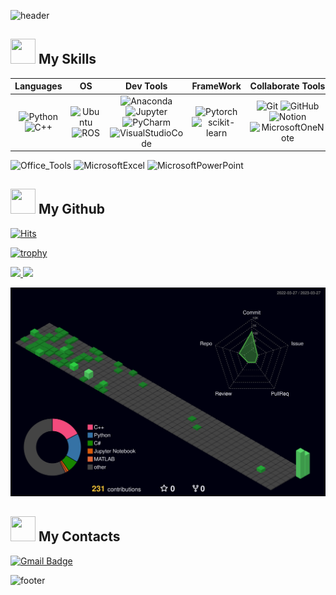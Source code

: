 <!-- 1. Title -->
![header](https://capsule-render.vercel.app/api?type=waving&color=timeGradient&height=150&section=header&text=Hi,%20I'm%20Bang!&fontSize=70&fontColor=000000&fontAlign=50&fontAlignY=50&textBg=false&desc=&descSize=30&descAlign=50&descAlignY=50&rotate=0&reversal=false&animation=fadeIn)

<!-- 2. 나의 능력 -->
### <h2> <img src="https://media2.giphy.com/media/QssGEmpkyEOhBCb7e1/giphy.gif?cid=ecf05e47a0n3gi1bfqntqmob8g9aid1oyj2wr3ds3mg700bl&rid=giphy.gif" width="40px" height="40px"> My Skills </h2>
<!-- 1) 기술 스택 -->
|Languages|OS|Dev Tools|FrameWork|Collaborate Tools|Embedded|
|:---:|:---:|:---:|:---:|:---:|:---:|
|![Python](https://img.shields.io/badge/Python-3776AB.svg?&style=flat&logo=Python&logoColor=white) <br> ![C++](https://img.shields.io/badge/C++-00599C.svg?&style=flat&logo=C++&logoColor=white) | ![Ubuntu](https://img.shields.io/badge/Ubuntu-E95420.svg?&style=flat&logo=Ubuntu&logoColor=white) <br> ![ROS](https://img.shields.io/badge/ROS-22314E.svg?&style=flat&logo=ROS&logoColor=white) | ![Anaconda](https://img.shields.io/badge/Anaconda-44A833.svg?&style=flat&logo=Anaconda&logoColor=white) ![Jupyter](https://img.shields.io/badge/JupyterNotebook-F37626.svg?&style=flat&logo=Jupyter&logoColor=white) <br> ![PyCharm](https://img.shields.io/badge/PyCharm-000000.svg?&style=flat&logo=PyCharm&logoColor=white) ![VisualStudioCode](https://img.shields.io/badge/VSCode-007ACC.svg?&style=flat&logo=VisualStudioCode&logoColor=white) | ![Pytorch](https://img.shields.io/badge/Pytorch-EE4C2C.svg?&style=flat&logo=Pytorch&logoColor=white) <br> ![scikit-learn](https://img.shields.io/badge/scikit_learn-F7931E.svg?&style=flat&logo=scikit-learn&logoColor=white) | ![Git](https://img.shields.io/badge/Git-F05032.svg?&style=flat&logo=Git&logoColor=white) ![GitHub](https://img.shields.io/badge/GitHub-181717.svg?&style=flat&logo=GitHub&logoColor=white) <br> ![Notion](https://img.shields.io/badge/Notion-000000.svg?&style=flat&logo=Notion&logoColor=white) ![MicrosoftOneNote](https://img.shields.io/badge/OneNote-7719AA.svg?&style=flat&logo=MicrosoftOneNote&logoColor=white) | ![RaspberryPi](https://img.shields.io/badge/RaspberryPi-A22846.svg?&style=flat&logo=RaspberryPi&logoColor=white) <br> ![Arm](https://img.shields.io/badge/Mbed-0091BD.svg?&style=flat&logo=Arm&logoColor=white) ![Arduino](https://img.shields.io/badge/Arduino-00979D.svg?&style=flat&logo=Arduino&logoColor=white)

![Office_Tools](https://img.shields.io/badge/-217346.svg?&label=Specialty&style=flat-square&logoColor=white)
![MicrosoftExcel](https://img.shields.io/badge/Excel-217346.svg?&style=flat&logo=MicrosoftExcel&logoColor=white)
![MicrosoftPowerPoint](https://img.shields.io/badge/PowerPoint-B7472A.svg?&style=flat&logo=MicrosoftPowerPoint&logoColor=white)

<!-- 3. My Github -->
<!-- 1) 방문자 수 -->
### <h2> <img src="https://media.tenor.com/LwULtPSWGTwAAAAi/trophy-joypixels.gif?cid=ecf05e47a0n3gi1bfqntqmob8g9aid1oyj2wr3ds3mg700bl&rid=giphy.gif" width="40px" height="40px"> My Github </h2>
[![Hits](https://hits.seeyoufarm.com/api/count/incr/badge.svg?url=https%3A%2F%2Fgithub.com%2FdevappendCBangJ&count_bg=%237F7F7F&title_bg=%23132F57&icon=baidu.svg&icon_color=%23E7E7E7&title=hits&edge_flat=false)](https://hits.seeyoufarm.com)
<!-- 2) Github 트로피 통계 -->
<!-- 3) Github 요약 통계 -->
<!-- 4) 레포지토리 언어 비율 -->
<!-- 5) Github 3D 통계 -->
[![trophy](https://github-profile-trophy.vercel.app/?username=devappendCBangJ&theme=flat&column=7)](https://github.com/devappendCBangJ/)

<a href="s">
  <img src=https://github-readme-stats.vercel.app/api?username=devappendCBangJ&show_icons=true&theme=github_dark&border_radius=6 width="56.3%" />
  <img src="https://github-readme-stats.vercel.app/api/top-langs/?username=devappendCBangJ&exclude_repo=producitve_box,github-stats-box,pandas,git,hg-mldl&layout=compact&hide_progress=false&theme=github_dark&border_radius=6" width="43%" />
</a>

![](./profile-3d-contrib/profile-night-green.svg)

<!-- 4. 연락처 -->
### <h2> <img src="https://media4.giphy.com/media/8m5fomvKEmXI9ZTR5R/giphy.gif?cid=ecf05e473qe8mde9vwah5ehq9muyp2y3uvdxsxj4drn3y6nq&rid=giphy.gif&ct=s" width="40px" height="40px"> My Contacts </h2>
[![Gmail Badge](https://img.shields.io/badge/Gmail-d14836?style=flat-square&logo=Gmail&logoColor=white&link=mailto:devappendCBangJ@gmail.com)](mailto:devappendCBangJ@gmail.com)

<!-- 5. End -->
![footer](https://capsule-render.vercel.app/api?type=waving&color=timeGradient&height=150&section=footer&text=&fontSize=70&fontColor=FFFFFF&fontAlign=50&fontAlignY=50&textBg=false&desc=&descSize=30&descAlign=50&descAlignY=50&rotate=0&reversal=false&animation=fadeIn)



<!-- 1. Title -->
<!--
# 👋 JaeHun Bang
<div style="display: flex; align-items: flex-start;"><img src="https://techstack-generator.vercel.app/github-icon.svg" alt="icon" width="65" height="65" /></div>
-->

<!-- 2) Github stats -->
<!-- 3) 레포지토리 언어 비율 -->
<!-- 
![Anurag's GitHub stats](https://github-readme-stats.vercel.app/api?username=devappendCBangJ&show_icons=true&theme=github_dark)
[![Top Langs](https://github-readme-stats.vercel.app/api/top-langs/?username=devappendCBangJ&exclude_repo=producitve_box,github-stats-box,pandas,git,hg-mldl&layout=compact&hide_progress=false)](https://github.com/anuraghazara/github-readme-stats)
-->

<!-- 3. 나의 능력 -->
<!-- 1) 기술 스택 |Languages|OS|Dev Tools|FrameWork|Collaborate Tools|Embedded| -->
<!--
![Langauges](https://img.shields.io/badge/-3776AB.svg?&label=Langauges&style=flat-square&logoColor=white)
![Python](https://img.shields.io/badge/Python-3776AB.svg?&style=flat&logo=Python&logoColor=white)
![C++](https://img.shields.io/badge/C++-00599C.svg?&style=flat&logo=C++&logoColor=white)

![OS](https://img.shields.io/badge/-E95420.svg?&label=OS&style=flat-square&logoColor=white)
![Ubuntu](https://img.shields.io/badge/Ubuntu-E95420.svg?&style=flat&logo=Ubuntu&logoColor=white)
![ROS](https://img.shields.io/badge/ROS-22314E.svg?&style=flat&logo=ROS&logoColor=white)

![Dev_Tools](https://img.shields.io/badge/-44A833.svg?&label=Dev_Tools&style=flat-square&logoColor=white)
![Anaconda](https://img.shields.io/badge/Anaconda-44A833.svg?&style=flat&logo=Anaconda&logoColor=white)
![Jupyter](https://img.shields.io/badge/JupyterNotebook-F37626.svg?&style=flat&logo=Jupyter&logoColor=white)
![PyCharm](https://img.shields.io/badge/PyCharm-000000.svg?&style=flat&logo=PyCharm&logoColor=white)
![VisualStudioCode](https://img.shields.io/badge/Visual_Studio_Code-007ACC.svg?&style=flat&logo=VisualStudioCode&logoColor=white)

![Framework](https://img.shields.io/badge/-EE4C2C.svg?&label=Framework&style=flat-square&logoColor=white)
![Pytorch](https://img.shields.io/badge/Pytorch-EE4C2C.svg?&style=flat&logo=Pytorch&logoColor=white)
![scikit-learn](https://img.shields.io/badge/scikit_learn-F7931E.svg?&style=flat&logo=scikit-learn&logoColor=white)

![Collaborate_Tools](https://img.shields.io/badge/-F05032.svg?&label=Collabo_Tools&style=flat-square&logoColor=white)
![Git](https://img.shields.io/badge/Git-F05032.svg?&style=flat&logo=Git&logoColor=white)
![GitHub](https://img.shields.io/badge/GitHub-181717.svg?&style=flat&logo=GitHub&logoColor=white)
![Notion](https://img.shields.io/badge/Notion-000000.svg?&style=flat&logo=Notion&logoColor=white)
![MicrosoftOneNote](https://img.shields.io/badge/OneNote-7719AA.svg?&style=flat&logo=MicrosoftOneNote&logoColor=white)

![Embedded](https://img.shields.io/badge/-A22846.svg?&label=Embedded&style=flat-square&logoColor=white)
![RaspberryPi](https://img.shields.io/badge/RaspberryPi-A22846.svg?&style=flat&logo=RaspberryPi&logoColor=white)
![Arm](https://img.shields.io/badge/Mbed-0091BD.svg?&style=flat&logo=Arm&logoColor=white)
![Arduino](https://img.shields.io/badge/Arduino-00979D.svg?&style=flat&logo=Arduino&logoColor=white)

![Office_Tools](https://img.shields.io/badge/-217346.svg?&label=Office_Tools&style=flat-square&logoColor=white)
![MicrosoftExcel](https://img.shields.io/badge/Excel-217346.svg?&style=flat&logo=MicrosoftExcel&logoColor=white)
![MicrosoftPowerPoint](https://img.shields.io/badge/PowerPoint-B7472A.svg?&style=flat&logo=MicrosoftPowerPoint&logoColor=white)
-->

<!-- 2) 기술 스택 -->
<!--
![C](https://img.shields.io/badge/C_Language-A8B9CC.svg?&style=flat-square&logo=C&logoColor=white)
![.NET](https://img.shields.io/badge/.NET-512BD4.svg?&style=flat-square&logo=.NET&logoColor=white)

![VisualStudio](https://img.shields.io/badge/Visual_Studio-5C2D91.svg?&style=flat&logo=VisualStudio&logoColor=white)
![VirtualBox](https://img.shields.io/badge/VirtualBox-183A61.svg?&style=flat&logo=VirtualBox&logoColor=white)

![TensorFlow](https://img.shields.io/badge/TensorFlow-FF6F00.svg?&style=flat&logo=TensorFlow&logoColor=white)

![Mechanical Engineering](https://img.shields.io/badge/-005386.svg?&label=Mechanical_Engineering&style=flat-square&logoColor=white)
![DassaultSystemes](https://img.shields.io/badge/Solidworks-005386.svg?&style=flat&logo=DassaultSystemes&logoColor=white)
![Autodesk](https://img.shields.io/badge/AutoCAD-000000.svg?&style=flat&logo=Autodesk&logoColor=white)

![Etc](https://img.shields.io/badge/-1BA0D7.svg?&label=Etc&style=flat-square&logoColor=white)
![Cisco](https://img.shields.io/badge/Cisco-1BA0D7.svg?&style=flat&logo=Cisco&logoColor=white)
![NVIDIA](https://img.shields.io/badge/NVIDIA-76B900.svg?&style=flat&logo=NVIDIA&logoColor=white)
-->

<!-- 4. 연락처 -->
<!--
### <h2> <img src="https://media.tenor.com/ZaGSXMvj5wcAAAAC/lou-lignon.gif?cid=ecf05e47a0n3gi1bfqntqmob8g9aid1oyj2wr3ds3mg700bl&rid=giphy.gif" width="40px" height="40px"> My Contacts </h2>
-->

<!-- 
- 🔭 I’m currently working on ...
- 🌱 I’m currently learning ...
- 👯 I’m looking to collaborate on ...
- 🤔 I’m looking for help with ...
- 💬 Ask me about ...
- 📫 How to reach me: ...
- 😄 Pronouns: ...
- ⚡ Fun fact: ...
-->
